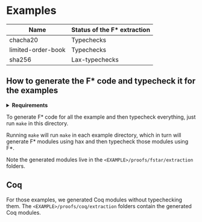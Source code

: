 # Examples

| Name               | Status of the F\* extraction |
| ------------------ | ---------------------------- |
| chacha20           | Typechecks                   |
| limited-order-book | Typechecks                   |
| sha256             | Lax-typechecks               |

## How to generate the F\* code and typecheck it for the examples

<details>
  <summary><b>Requirements</b></summary>
  
  First, make sure to have hax installed in PATH. Then:
  
  * With Nix, `nix develop .#fstar` setups a shell automatically for you.
     
  * Without Nix:
    1. install F* `v2023.09.03` manually (see https://github.com/FStarLang/FStar/blob/master/INSTALL.md);
       1. make sure to have `fstar.exe` in PATH;
       2. or set the `FSTAR_HOME` environment variable.
    2. clone [Hacl*](https://github.com/hacl-star/hacl-star) somewhere;
    3. `export HACL_HOME=THE_DIRECTORY_WHERE_YOU_HAVE_HACL_STAR`.
</details>

To generate F\* code for all the example and then typecheck
everything, just run `make` in this directory.

Running `make` will run `make` in each example directory, which in
turn will generate F\* modules using hax and then typecheck those
modules using F\*.

Note the generated modules live in the
`<EXAMPLE>/proofs/fstar/extraction` folders.

## Coq

For those examples, we generated Coq modules without typechecking them.
The `<EXAMPLE>/proofs/coq/extraction` folders contain the generated Coq modules.
